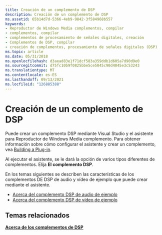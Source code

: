 ```yaml
---
title: Creación de un complemento de DSP
description: Creación de un complemento de DSP
ms.assetid: 65b14d7d-5366-4eb9-9842-3f584968b557
keywords:
- Reproductor de Windows Media complementos, compilar
- complementos, compilar
- complementos de procesamiento de señales digitales, creación
- Complementos de DSP, compilar
- creación de complementos, procesamiento de señales digitales (DSP)
ms.topic: article
ms.date: 05/31/2018
ms.openlocfilehash: d3aead83e1f71dcf583a359ddb1d605a7d90d9e0
ms.sourcegitcommit: d75fc10b9f0825bbe5ce5045c90d4045e3c53243
ms.translationtype: MT
ms.contentlocale: es-ES
ms.lasthandoff: 09/13/2021
ms.locfileid: "126885388"
---
```

# <a name="building-a-dsp-plug-in"></a>Creación de un complemento de DSP

Puede crear un complemento DSP mediante Visual Studio y el asistente para Reproductor de Windows Media complemento. Para obtener información sobre cómo configurar el asistente y crear un complemento, vea [Building a Plug-in](building-a-plug-in.md).

Al ejecutar el asistente, se le dará la opción de varios tipos diferentes de complementos. Elija **El complemento DSP**.

En los temas siguientes se describen las características de los complementos DE DSP de audio y vídeo de ejemplo que puede crear mediante el asistente.

-   [Acerca del complemento DSP de audio de ejemplo](about-the-sample-audio-dsp-plug-in.md)
-   [Acerca del complemento DSP de vídeo de ejemplo](about-the-sample-video-dsp-plug-in.md)

## <a name="related-topics"></a>Temas relacionados

<dl> <dt>

[**Acerca de los complementos de DSP**](about-dsp-plug-ins.md)
</dt> </dl>

 

 




